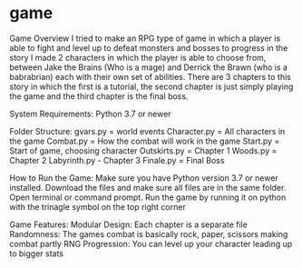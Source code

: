 # game
Game Overview
I tried to make an RPG type of game in which a player is able to fight and level up to defeat monsters and bosses to progress in the story
I made 2 characters in which the player is able to choose from, between Jake the Brains (Who is a mage) and Derrick the Brawn (who is a babrabrian) each with their own set of abilities.
There are 3 chapters to this story in which the first is a tutorial, the second chapter is just simply playing the game and the third chapter is the final boss.

System Requirements: Python 3.7 or newer

Folder Structure: 
gvars.py = world events
Character.py = All characters in the game
Combat.py = How the combat will work in the game
Start.py = Start of game, choosing character
Outskirts.py = Chapter 1
Woods.py = Chapter 2
Labyrinth.py - Chapter 3
Finale.py = Final Boss

How to Run the Game: Make sure you have Python version 3.7 or newer installed. Download the files and make sure all files are in the same folder. Open terminal or command prompt. Run the game by running it on python with the trinagle symbol on the top right corner 

Game Features:
Modular Design: Each chapter is a separate file
Randomness: The games combat is basically rock, paper, scissors making combat partly RNG
Progression: You can level up your character leading up to bigger stats
